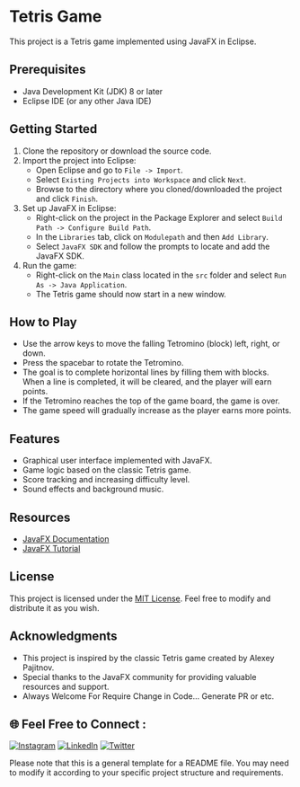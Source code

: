 # Tetris Game

This project is a Tetris game implemented using JavaFX in Eclipse.

## Prerequisites

- Java Development Kit (JDK) 8 or later
- Eclipse IDE (or any other Java IDE)

## Getting Started

1. Clone the repository or download the source code.
2. Import the project into Eclipse:
   - Open Eclipse and go to `File -> Import`.
   - Select `Existing Projects into Workspace` and click `Next`.
   - Browse to the directory where you cloned/downloaded the project and click `Finish`.
3. Set up JavaFX in Eclipse:
   - Right-click on the project in the Package Explorer and select `Build Path -> Configure Build Path`.
   - In the `Libraries` tab, click on `Modulepath` and then `Add Library`.
   - Select `JavaFX SDK` and follow the prompts to locate and add the JavaFX SDK.
4. Run the game:
   - Right-click on the `Main` class located in the `src` folder and select `Run As -> Java Application`.
   - The Tetris game should now start in a new window.

## How to Play

- Use the arrow keys to move the falling Tetromino (block) left, right, or down.
- Press the spacebar to rotate the Tetromino.
- The goal is to complete horizontal lines by filling them with blocks. When a line is completed, it will be cleared, and the player will earn points.
- If the Tetromino reaches the top of the game board, the game is over.
- The game speed will gradually increase as the player earns more points.

## Features

- Graphical user interface implemented with JavaFX.
- Game logic based on the classic Tetris game.
- Score tracking and increasing difficulty level.
- Sound effects and background music.

## Resources

- [JavaFX Documentation](https://openjfx.io/javadoc/16/)
- [JavaFX Tutorial](https://docs.oracle.com/javafx/2/get_started/jfxpub-get_started.htm)

## License

This project is licensed under the [MIT License](LICENSE). Feel free to modify and distribute it as you wish.

## Acknowledgments

- This project is inspired by the classic Tetris game created by Alexey Pajitnov.
- Special thanks to the JavaFX community for providing valuable resources and support.
- Always Welcome For Require Change in Code... Generate PR or etc.

## 🌐 Feel Free to Connect :
[![Instagram](https://img.shields.io/badge/Instagram-%23E4405F.svg?logo=Instagram&logoColor=white)](https://instagram.com/_uday_gohel)
[![LinkedIn](https://img.shields.io/badge/LinkedIn-%230077B5.svg?logo=linkedin&logoColor=white)](https://linkedin.com/in/uday-gohel-62817122a)
[![Twitter](https://img.shields.io/badge/Twitter-%231DA1F2.svg?logo=Twitter&logoColor=white)](https://twitter.com/Uday_Gohel_) 

Please note that this is a general template for a README file. You may need to modify it according to your specific project structure and requirements.
